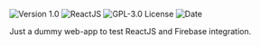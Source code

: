 ![[Version 1.0](https://github.com/R3nt0n)](http://img.shields.io/badge/version-v1.0-orange.svg)
![[ReactJS](https://github.com/R3nt0n)](http://img.shields.io/badge/reactJS-16.5-yellow.svg)
![[GPL-3.0 License](https://github.com/R3nt0n)](https://img.shields.io/badge/license-GPL%203.0-brightgreen.svg)
![[Date](https://github.com/R3nt0n)](http://img.shields.io/badge/date-2018-blue.svg)


Just a dummy web-app to test ReactJS and Firebase integration.
